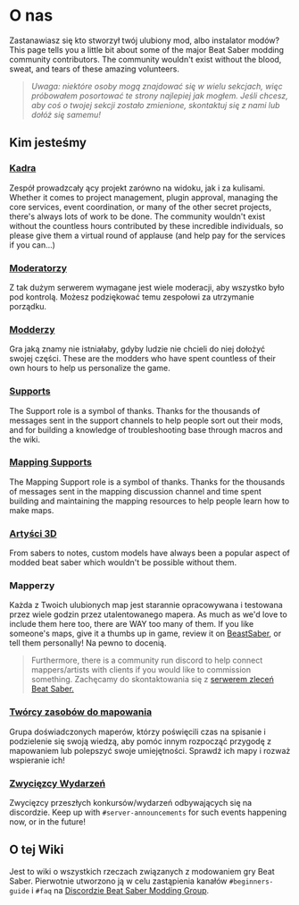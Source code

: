 # O nas
Zastanawiasz się kto stworzył twój ulubiony mod, albo instalator modów? This page tells you a little bit about some of the major Beat Saber modding community contributors. The community wouldn't exist without the blood, sweat, and tears of these amazing volunteers.

> *Uwaga: niektóre osoby mogą znajdować się w wielu sekcjach, więc próbowałem posortować te strony najlepiej jak mogłem. Jeśli chcesz, aby coś o twojej sekcji zostało zmienione, skontaktuj się z nami lub dołóż się samemu!*

## Kim jesteśmy

### [Kadra](./staff.md)
Zespół prowadzcały ący projekt zarówno na widoku, jak i za kulisami. Whether it comes to project management, plugin approval, managing the core services, event coordination, or many of the other secret projects, there's always lots of work to be done. The community wouldn't exist without the countless hours contributed by these incredible individuals, so please give them a virtual round of applause (and help pay for the services if you can...)

### [Moderatorzy](./moderators.md)
Z tak dużym serwerem wymagane jest wiele moderacji, aby wszystko było pod kontrolą. Możesz podziękować temu zespołowi za utrzymanie porządku.

### [Modderzy](./modders.md)
Gra jaką znamy nie istniałaby, gdyby ludzie nie chcieli do niej dołożyć swojej części. These are the modders who have spent countless of their own hours to help us personalize the game.

### [Supports](./supports.md)
The Support role is a symbol of thanks. Thanks for the thousands of messages sent in the support channels to help people sort out their mods, and for building a knowledge of troubleshooting base through macros and the wiki.

### [Mapping Supports](./mapping-supports.md)
The Mapping Support role is a symbol of thanks. Thanks for the thousands of messages sent in the mapping discussion channel and time spent building and maintaining the mapping resources to help people learn how to make maps.

### [Artyści 3D](./3d-artists.md)
From sabers to notes, custom models have always been a popular aspect of modded beat saber which wouldn't be possible without them.

### Mapperzy
Każda z Twoich ulubionych map jest starannie opracowywana i testowana przez wiele godzin przez utalentowanego mapera. As much as we'd love to include them here too, there are WAY too many of them. If you like someone's maps, give it a thumbs up in game, review it on [BeastSaber](https://bsaber.com), or tell them personally! Na pewno to docenią.

> Furthermore, there is a community run discord to help connect mappers/artists with clients if you would like to commission something. Zachęcamy do skontaktowania się z [serwerem zleceń Beat Saber.](https://discord.gg/4RbcH5G)

### [Twórcy zasobów do mapowania](/mapping/mapping-credits.md)
Grupa doświadczonych maperów, którzy poświęcili czas na spisanie i podzielenie się swoją wiedzą, aby pomóc innym rozpocząć przygodę z mapowaniem lub polepszyć swoje umiejętności. Sprawdź ich mapy i rozważ wspieranie ich!

### [Zwycięzcy Wydarzeń](./event-winner.md)
Zwycięzcy przeszłych konkursów/wydarzeń odbywających się na discordzie. Keep up with `#server-announcements` for such events happening now, or in the future!

## O tej Wiki
Jest to wiki o wszystkich rzeczach związanych z modowaniem gry Beat Saber. Pierwotnie utworzono ją w celu zastąpienia kanałów `#beginners-guide` i `#faq` na [Discordzie Beat Saber Modding Group](https://discord.gg/beatsabermods).
